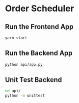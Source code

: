 # Order Scheduler

## Run the Frontend App

``` bash
yarn start
```

## Run the Backend App

``` bash
python api/app.py
```

## Unit Test Backend

``` bash
cd api/
python -m unittest
```

